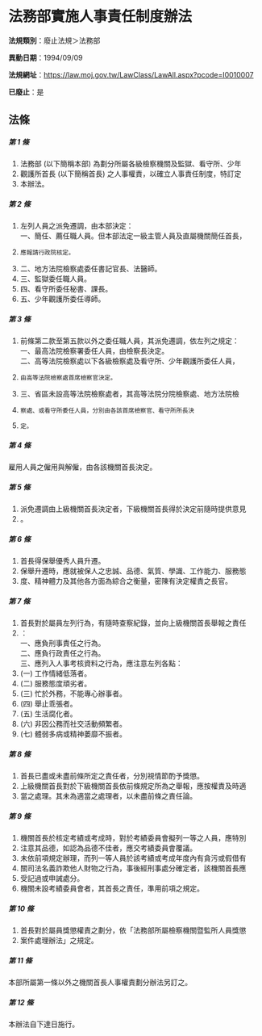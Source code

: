 # 法務部實施人事責任制度辦法

**法規類別**：廢止法規＞法務部

**異動日期**：1994/09/09  

**法規網址**：https://law.moj.gov.tw/LawClass/LawAll.aspx?pcode=I0010007

**已廢止**：是



## 法條
##### 第 1 條
1. 法務部 (以下簡稱本部) 為劃分所屬各級檢察機關及監獄、看守所、少年
1. 觀護所首長 (以下簡稱首長) 之人事權責，以確立人事責任制度，特訂定
1. 本辦法。

##### 第 2 條
1. 左列人員之派免遷調，由本部決定：  
一、簡任、薦任職人員。但本部法定一級主管人員及直屬機關簡任首長，
1.     應報請行政院核定。
1. 二、地方法院檢察處委任書記官長、法醫師。
1. 三、監獄委任職人員。
1. 四、看守所委任秘書、課長。
1. 五、少年觀護所委任導師。

##### 第 3 條
1. 前條第二款至第五款以外之委任職人員，其派免遷調，依左列之規定：  
一、最高法院檢察署委任人員，由檢察長決定。  
二、高等法院檢察處以下各級檢察處及看守所、少年觀護所委任人員，
1.     由高等法院檢察處首席檢察官決定。
1. 三、省區未設高等法院檢察處者，其高等法院分院檢察處、地方法院檢
1.     察處、或看守所委任人員，分別由各該首席檢察官、看守所所長決
1.     定。

##### 第 4 條
雇用人員之僱用與解僱，由各該機關首長決定。

##### 第 5 條
1. 派免遷調由上級機關首長決定者，下級機關首長得於決定前隨時提供意見
1. 。

##### 第 6 條
1. 首長得保舉優秀人員升遷。
1. 保舉升遷時，應就被保人之忠誠、品德、氣質、學識、工作能力、服務態
1. 度、精神體力及其他各方面為綜合之衡量，密陳有決定權責之長官。

##### 第 7 條
1. 首長對於屬員左列行為，有隨時查察紀錄，並向上級機關首長舉報之責任
1. ：  
一、應負刑事責任之行為。  
二、應負行政責任之行為。  
三、應列入人事考核資料之行為，應注意左列各點：
1.  (一) 工作情緒低落者。
1.  (二) 服務態度頑劣者。
1.  (三) 忙於外務，不能專心辦事者。
1.  (四) 舉止乖張者。
1.  (五) 生活腐化者。
1.  (六) 非因公務而社交活動頻繁者。
1.  (七) 體弱多病或精神萎靡不振者。

##### 第 8 條
1. 首長已盡或未盡前條所定之責任者，分別視情節酌予獎懲。
1. 上級機關首長對於下級機關首長依前條規定所為之舉報，應按權責及時適
1. 當之處理。其未為適當之處理者，以未盡前條之責任論。

##### 第 9 條
1. 機關首長於核定考績或考成時，對於考績委員會擬列一等之人員，應特別
1. 注意其品德，如認為品德不佳者，應交考績委員會覆議。
1. 未依前項規定辦理，而列一等人員於該考績或考成年度內有貪污或假借有
1. 關司法名義詐欺他人財物之行為，事後經刑事處分確定者，該機關首長應
1. 受記過或申誡處分。
1. 機關未設考績委員會者，其首長之責任，準用前項之規定。

##### 第 10 條
1. 首長對於屬員獎懲權責之劃分，依「法務部所屬檢察機關暨監所人員獎懲
1. 案件處理辦法」之規定。

##### 第 11 條
本部所屬第一條以外之機關首長人事權責劃分辦法另訂之。

##### 第 12 條
本辦法自下達日施行。



